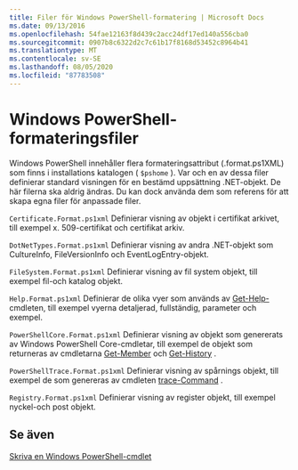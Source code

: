 ```yaml
---
title: Filer för Windows PowerShell-formatering | Microsoft Docs
ms.date: 09/13/2016
ms.openlocfilehash: 54fae12163f8d439c2acc24df17ed140a556cba0
ms.sourcegitcommit: 0907b8c6322d2c7c61b17f8168d53452c8964b41
ms.translationtype: MT
ms.contentlocale: sv-SE
ms.lasthandoff: 08/05/2020
ms.locfileid: "87783508"
---
```

# <a name="windows-powershell-formatting-files"></a>Windows PowerShell-formateringsfiler

Windows PowerShell innehåller flera formateringsattribut (.format.ps1XML) som finns i installations katalogen ( `$pshome` ). Var och en av dessa filer definierar standard visningen för en bestämd uppsättning .NET-objekt. De här filerna ska aldrig ändras. Du kan dock använda dem som referens för att skapa egna filer för anpassade filer.

`Certificate.Format.ps1xml` Definierar visning av objekt i certifikat arkivet, till exempel x. 509-certifikat och certifikat arkiv.

`DotNetTypes.Format.ps1xml` Definierar visning av andra .NET-objekt som CultureInfo, FileVersionInfo och EventLogEntry-objekt.

`FileSystem.Format.ps1xml` Definierar visning av fil system objekt, till exempel fil-och katalog objekt.

`Help.Format.ps1xml` Definierar de olika vyer som används av [Get-Help-](/powershell/module/Microsoft.PowerShell.Core/Get-Help) cmdleten, till exempel vyerna detaljerad, fullständig, parameter och exempel.

`PowerShellCore.Format.ps1xml` Definierar visning av objekt som genererats av Windows PowerShell Core-cmdletar, till exempel de objekt som returneras av cmdletarna [Get-Member](/powershell/module/Microsoft.PowerShell.Utility/Get-Member) och [Get-History](/powershell/module/Microsoft.PowerShell.Core/Get-History) .

`PowerShellTrace.Format.ps1xml` Definierar visning av spårnings objekt, till exempel de som genereras av cmdleten [trace-Command](/powershell/module/Microsoft.PowerShell.Utility/Trace-Command) .

`Registry.Format.ps1xml` Definierar visning av register objekt, till exempel nyckel-och post objekt.

## <a name="see-also"></a>Se även

[Skriva en Windows PowerShell-cmdlet](../cmdlet/writing-a-windows-powershell-cmdlet.md)
